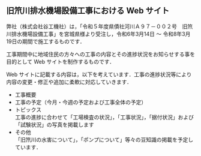 ## 旧笊川排水機場設備工事における Web サイト
弊社（株式会社谷工機社）は，「令和５年度県債社河川Ａ９７－００２号　旧笊川排水機場設備工事」を宮城県様より受注し，令和6年3月14日 ～ 令和8年3月19日の期間で施工するものです．

工事期間中に地域住民の方々への工事の内容とその進捗状況をお知らせする事を目的として Web サイトを制作するものです．

Web サイトに記載する内容は，以下を考えています．工事の進捗状況等により内容の変更・修正や追加に柔軟に対応していきます．
- 工事概要
- 工事の予定（今月・今週の予定および工事全体の予定）
- トピックス<br />
	工事の進捗に合わせて「工場検査の状況」，「工事状況」，「据付状況」および「試験状況」の写真を掲載します
- その他<br />
	「旧笊川の水害について」，「ポンプについて」等々の豆知識の掲載を予定しています．
